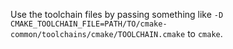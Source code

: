 Use the toolchain files by passing something like
`-D CMAKE_TOOLCHAIN_FILE=PATH/TO/cmake-common/toolchains/cmake/TOOLCHAIN.cmake`
to `cmake`.
